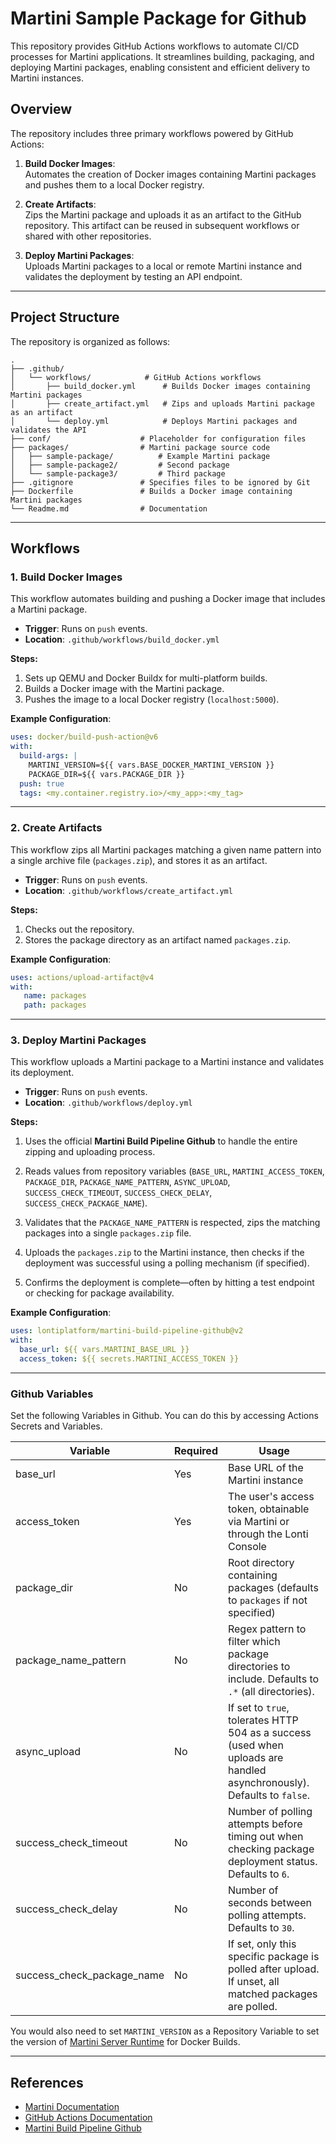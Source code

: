 
# Martini Sample Package for Github

This repository provides GitHub Actions workflows to automate CI/CD processes for Martini applications. It streamlines building, packaging, and deploying Martini packages, enabling consistent and efficient delivery to Martini instances.

## Overview

The repository includes three primary workflows powered by GitHub Actions:

1. **Build Docker Images**:  
   Automates the creation of Docker images containing Martini packages and pushes them to a local Docker registry.

2. **Create Artifacts**:  
   Zips the Martini package and uploads it as an artifact to the GitHub repository. This artifact can be reused in subsequent workflows or shared with other repositories.

3. **Deploy Martini Packages**:  
   Uploads Martini packages to a local or remote Martini instance and validates the deployment by testing an API endpoint.

---

## Project Structure

The repository is organized as follows:

```plaintext
.
├── .github/
│   └── workflows/            # GitHub Actions workflows
│       ├── build_docker.yml      # Builds Docker images containing Martini packages
│       ├── create_artifact.yml   # Zips and uploads Martini package as an artifact
│       └── deploy.yml            # Deploys Martini packages and validates the API
├── conf/                    # Placeholder for configuration files
├── packages/                # Martini package source code
│   ├── sample-package/          # Example Martini package
│   ├── sample-package2/         # Second package
│   └── sample-package3/         # Third package
├── .gitignore               # Specifies files to be ignored by Git
├── Dockerfile               # Builds a Docker image containing Martini packages
└── Readme.md                # Documentation
```

---

## Workflows

### **1. Build Docker Images**

This workflow automates building and pushing a Docker image that includes a Martini package.

- **Trigger**: Runs on `push` events.  
- **Location**: `.github/workflows/build_docker.yml`  

**Steps:**

1. Sets up QEMU and Docker Buildx for multi-platform builds.
2. Builds a Docker image with the Martini package.
3. Pushes the image to a local Docker registry (`localhost:5000`).

**Example Configuration**:

```yaml
uses: docker/build-push-action@v6
with:
  build-args: |
    MARTINI_VERSION=${{ vars.BASE_DOCKER_MARTINI_VERSION }}
    PACKAGE_DIR=${{ vars.PACKAGE_DIR }}
  push: true
  tags: <my.container.registry.io>/<my_app>:<my_tag> 
```

---

### **2. Create Artifacts**

This workflow zips all Martini packages matching a given name pattern into a single archive file (`packages.zip`), and stores it as an artifact.

- **Trigger**: Runs on `push` events.  
- **Location**: `.github/workflows/create_artifact.yml`  

**Steps:**

1. Checks out the repository.
2. Stores the package directory as an artifact named `packages.zip`.

**Example Configuration**:

```yaml
uses: actions/upload-artifact@v4
with:
   name: packages
   path: packages
```

---

### **3. Deploy Martini Packages**

This workflow uploads a Martini package to a Martini instance and validates its deployment.

- **Trigger**: Runs on `push` events.  
- **Location**: `.github/workflows/deploy.yml`  

**Steps:**

1. Uses the official **Martini Build Pipeline Github** to handle the entire zipping and uploading process.

2. Reads values from repository variables (`BASE_URL`, `MARTINI_ACCESS_TOKEN`, `PACKAGE_DIR`, `PACKAGE_NAME_PATTERN`, `ASYNC_UPLOAD`, `SUCCESS_CHECK_TIMEOUT`, `SUCCESS_CHECK_DELAY`, `SUCCESS_CHECK_PACKAGE_NAME`).

3. Validates that the `PACKAGE_NAME_PATTERN` is respected, zips the matching packages into a single `packages.zip` file.

4. Uploads the `packages.zip` to the Martini instance, then checks if the deployment was successful using a polling mechanism (if specified).

5. Confirms the deployment is complete—often by hitting a test endpoint or checking for package availability.

**Example Configuration**:

```yaml
uses: lontiplatform/martini-build-pipeline-github@v2
with:
  base_url: ${{ vars.MARTINI_BASE_URL }}
  access_token: ${{ secrets.MARTINI_ACCESS_TOKEN }}
```

---

### Github Variables

Set the following Variables in Github. You can do this by accessing Actions Secrets and Variables.

| Variable                  | Required | Usage                                                                                                                  |
|---------------------------|----------|------------------------------------------------------------------------------------------------------------------------|
| base_url                  | Yes      | Base URL of the Martini instance                                                                                       |
| access_token              | Yes      | The user's access token, obtainable via Martini or through the Lonti Console                                           |
| package_dir               | No       | Root directory containing packages (defaults to `packages` if not specified)                                           |
| package_name_pattern      | No       | Regex pattern to filter which package directories to include. Defaults to `.*` (all directories).                      |
| async_upload              | No       | If set to `true`, tolerates HTTP 504 as a success (used when uploads are handled asynchronously). Defaults to `false`. |
| success_check_timeout     | No       | Number of polling attempts before timing out when checking package deployment status. Defaults to `6`.                 |
| success_check_delay       | No       | Number of seconds between polling attempts. Defaults to `30`.                                                          |
| success_check_package_name| No       | If set, only this specific package is polled after upload. If unset, all matched packages are polled.                  |

You would also need to set `MARTINI_VERSION` as a Repository Variable to set the version of [Martini Server Runtime](https://hub.docker.com/r/lontiplatform/martini-server-runtime) for Docker Builds.

---

## References

- [Martini Documentation](https://developer.lonti.com/docs/martini)
- [GitHub Actions Documentation](https://docs.github.com/en/actions)
- [Martini Build Pipeline Github](https://github.com/lontiplatform/martini-build-pipeline-github)
